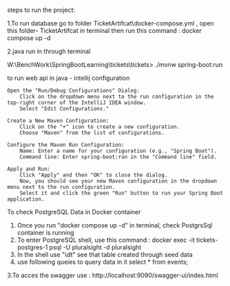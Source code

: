 steps to run the project:

1.To run database go to folder TicketArtifcat\docker-compose.yml , open this folder- TicketArtifcat in terminal then run this command : docker compose up -d

2.java run in through terminal 

W:\BenchWork\SpringBootLearning\tickets\tickets> ./mvnw spring-boot:run


to run web api in java - intellij configuration

    Open the "Run/Debug Configurations" Dialog:
        Click on the dropdown menu next to the run configuration in the top-right corner of the IntelliJ IDEA window.
        Select "Edit Configurations."

    Create a New Maven Configuration:
        Click on the "+" icon to create a new configuration.
        Choose "Maven" from the list of configurations.

    Configure the Maven Run Configuration:
        Name: Enter a name for your configuration (e.g., "Spring Boot").
        Command line: Enter spring-boot:run in the "Command line" field.

    Apply and Run:
        Click "Apply" and then "OK" to close the dialog.
        Now, you should see your new Maven configuration in the dropdown menu next to the run configuration.
        Select it and click the green "Run" button to run your Spring Boot application.


  
To check PostgreSQL Data in Docker container

1. Once you run "docker compose up -d" in terminal, check PostgrsSql container is running
2. To enter PostgreSQL shell, use this command : docker exec -it tickets-postgres-1 psql -U pluralsight -d pluralsight
3. In the shell use "\dt" see that table created through seed data
4. use following queies to query data in it
   select * from events;

3.To acces the swagger use : http://localhost:9090/swagger-ui/index.html
